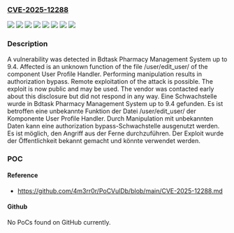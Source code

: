 ### [CVE-2025-12288](https://cve.mitre.org/cgi-bin/cvename.cgi?name=CVE-2025-12288)
![](https://img.shields.io/static/v1?label=Product&message=Pharmacy%20Management%20System&color=blue)
![](https://img.shields.io/static/v1?label=Version&message=9.0%20&color=brightgreen)
![](https://img.shields.io/static/v1?label=Version&message=9.1%20&color=brightgreen)
![](https://img.shields.io/static/v1?label=Version&message=9.2%20&color=brightgreen)
![](https://img.shields.io/static/v1?label=Version&message=9.3%20&color=brightgreen)
![](https://img.shields.io/static/v1?label=Version&message=9.4%20&color=brightgreen)
![](https://img.shields.io/static/v1?label=Vulnerability&message=Authorization%20Bypass&color=brightgreen)
![](https://img.shields.io/static/v1?label=Vulnerability&message=Improper%20Authorization&color=brightgreen)

### Description

A vulnerability was detected in Bdtask Pharmacy Management System up to 9.4. Affected is an unknown function of the file /user/edit_user/ of the component User Profile Handler. Performing manipulation results in authorization bypass. Remote exploitation of the attack is possible. The exploit is now public and may be used. The vendor was contacted early about this disclosure but did not respond in any way.
Eine Schwachstelle wurde in Bdtask Pharmacy Management System up to 9.4 gefunden. Es ist betroffen eine unbekannte Funktion der Datei /user/edit_user/ der Komponente User Profile Handler. Durch Manipulation mit unbekannten Daten kann eine authorization bypass-Schwachstelle ausgenutzt werden. Es ist möglich, den Angriff aus der Ferne durchzuführen. Der Exploit wurde der Öffentlichkeit bekannt gemacht und könnte verwendet werden.

### POC

#### Reference
- https://github.com/4m3rr0r/PoCVulDb/blob/main/CVE-2025-12288.md

#### Github
No PoCs found on GitHub currently.

